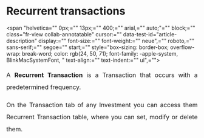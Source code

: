 # Recurrent transactions

<span "helvetica="" 0px;="" 13px;="" 400;="" arial,="" auto;"="" block;="" class="fr-view collab-annotatable" cursor:="" data-test-id="article-description" display:="" font-size:="" font-weight:="" neue",="" roboto,="" sans-serif;="" segoe="" start;="" style="box-sizing: border-box; overflow-wrap: break-word; color: rgb(24, 50, 71); font-family: -apple-system, BlinkMacSystemFont, " text-align:="" text-indent:="" ui",=""></span>

<p style="box-sizing: border-box; margin-bottom: 8pt; margin-left: 0in; font-size: 15px; line-height: 30px; word-break: normal; overflow-wrap: break-word; text-align: justify;"><span dir="ltr" style="box-sizing: border-box; font-size: 16px; line-height: 32px;">A <strong>Recurrent&nbsp;</strong><strong style="box-sizing: border-box; font-weight: 700;">Transaction</strong> is a Transaction that occurs with a predetermined frequency.&nbsp;</span></p>

<p style="box-sizing: border-box; margin-bottom: 8pt; margin-left: 0in; font-size: 15px; line-height: 30px; word-break: normal; overflow-wrap: break-word; text-align: justify;"><span style="box-sizing: border-box; font-size: 16px;"><span dir="ltr" style="box-sizing: border-box; line-height: 32px;">On the Transaction tab of any Investment you can access them Recurrent Transaction table, where you can set, modify or delete them.&nbsp;</span></span></p>

<div "helvetica="" 0px;"="" 400;="" arial,="" class="attachment-thumb ember-view" font-weight:="" neue",="" roboto,="" sans-serif;="" segoe="" start;="" style="box-sizing: border-box; word-break: normal; overflow-wrap: break-word; font-size: 13px; line-height: 18px; color: rgb(24, 50, 71); font-family: -apple-system, BlinkMacSystemFont, " text-align:="" text-indent:="" ui",=""><br class="Apple-interchange-newline"/></div>